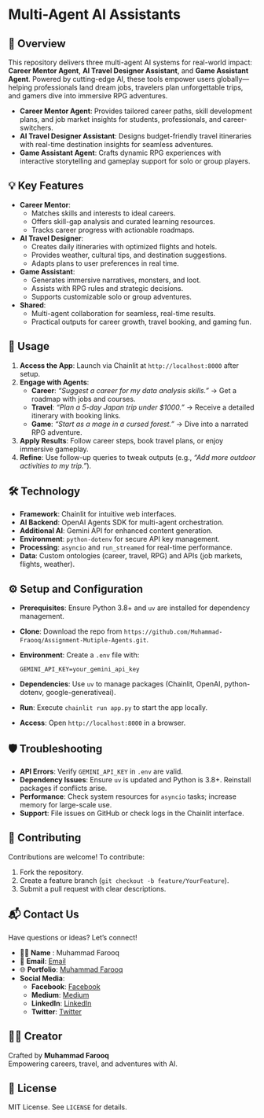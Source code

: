 # Multi-Agent AI Assistants

## 🎯 Overview

This repository delivers three multi-agent AI systems for real-world impact: **Career Mentor Agent**, **AI Travel Designer Assistant**, and **Game Assistant Agent**. Powered by cutting-edge AI, these tools empower users globally—helping professionals land dream jobs, travelers plan unforgettable trips, and gamers dive into immersive RPG adventures.

- **Career Mentor Agent**: Provides tailored career paths, skill development plans, and job market insights for students, professionals, and career-switchers.
- **AI Travel Designer Assistant**: Designs budget-friendly travel itineraries with real-time destination insights for seamless adventures.
- **Game Assistant Agent**: Crafts dynamic RPG experiences with interactive storytelling and gameplay support for solo or group players.

## 💡 Key Features

- **Career Mentor**:
  - Matches skills and interests to ideal careers.
  - Offers skill-gap analysis and curated learning resources.
  - Tracks career progress with actionable roadmaps.
- **AI Travel Designer**:
  - Creates daily itineraries with optimized flights and hotels.
  - Provides weather, cultural tips, and destination suggestions.
  - Adapts plans to user preferences in real time.
- **Game Assistant**:
  - Generates immersive narratives, monsters, and loot.
  - Assists with RPG rules and strategic decisions.
  - Supports customizable solo or group adventures.
- **Shared**:
  - Multi-agent collaboration for seamless, real-time results.
  - Practical outputs for career growth, travel booking, and gaming fun.

## 🚀 Usage

1. **Access the App**: Launch via Chainlit at `http://localhost:8000` after setup.
2. **Engage with Agents**:
   - **Career**: *“Suggest a career for my data analysis skills.”* → Get a roadmap with jobs and courses.
   - **Travel**: *“Plan a 5-day Japan trip under $1000.”* → Receive a detailed itinerary with booking links.
   - **Game**: *“Start as a mage in a cursed forest.”* → Dive into a narrated RPG adventure.
3. **Apply Results**: Follow career steps, book travel plans, or enjoy immersive gameplay.
4. **Refine**: Use follow-up queries to tweak outputs (e.g., *“Add more outdoor activities to my trip.”*).

## 🛠️ Technology

- **Framework**: Chainlit for intuitive web interfaces.
- **AI Backend**: OpenAI Agents SDK for multi-agent orchestration.
- **Additional AI**: Gemini API for enhanced content generation.
- **Environment**: `python-dotenv` for secure API key management.
- **Processing**: `asyncio` and `run_streamed` for real-time performance.
- **Data**: Custom ontologies (career, travel, RPG) and APIs (job markets, flights, weather).

## ⚙️ Setup and Configuration

- **Prerequisites**: Ensure Python 3.8+ and `uv` are installed for dependency management.
- **Clone**: Download the repo from `https://github.com/Muhammad-Fraooq/Assignment-Mutiple-Agents.git`.
- **Environment**: Create a `.env` file with:

  ```
  GEMINI_API_KEY=your_gemini_api_key
  ```
- **Dependencies**: Use `uv` to manage packages (Chainlit, OpenAI, python-dotenv, google-generativeai).
- **Run**: Execute `chainlit run app.py` to start the app locally.
- **Access**: Open `http://localhost:8000` in a browser.

## 🛡️ Troubleshooting

- **API Errors**: Verify `GEMINI_API_KEY` in `.env` are valid.
- **Dependency Issues**: Ensure `uv` is updated and Python is 3.8+. Reinstall packages if conflicts arise.
- **Performance**: Check system resources for `asyncio` tasks; increase memory for large-scale use.
- **Support**: File issues on GitHub or check logs in the Chainlit interface.

## 🤝 Contributing

Contributions are welcome! To contribute:

1. Fork the repository.
2. Create a feature branch (`git checkout -b feature/YourFeature`).
3. Submit a pull request with clear descriptions.

## 📬 Contact Us

Have questions or ideas? Let’s connect!

- 👨‍💻 **Name** : Muhammad Farooq
- 📧 **Email**: [Email](mailto:muhammad888xyz@gmail.com)
- 🌐 **Portfolio**: [Muhammad Farooq](https://porfolio-milestone-2-pk.vercel.app/)
- **Social Media**:
  - **Facebook**: [Facebook](https://web.facebook.com/)
  - **Medium**: [Medium](https://medium.com/@muhammad888xyz)
  - **LinkedIn**: [LinkedIn](https://www.linkedin.com/in/muhammad-farooq-developer/)
  - **Twitter**: [Twitter](https://x.com/Muhammaddev2007)

## 🧑‍💻 Creator

Crafted by **Muhammad Farooq**\
Empowering careers, travel, and adventures with AI.

## 📜 License

MIT License. See `LICENSE` for details.